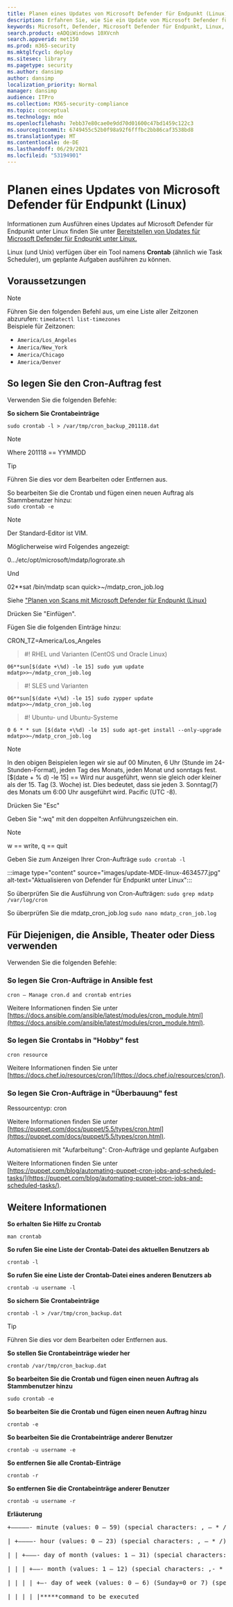 ```yaml
---
title: Planen eines Updates von Microsoft Defender für Endpunkt (Linux)
description: Erfahren Sie, wie Sie ein Update von Microsoft Defender für Endpunkt (Linux) planen, um die Ressourcen Ihrer Organisation besser zu schützen.
keywords: Microsoft, Defender, Microsoft Defender für Endpunkt, Linux, Scans, Antivirus, Microsoft Defender für Endpunkt (Linux)
search.product: eADQiWindows 10XVcnh
search.appverid: met150
ms.prod: m365-security
ms.mktglfcycl: deploy
ms.sitesec: library
ms.pagetype: security
ms.author: dansimp
author: dansimp
localization_priority: Normal
manager: dansimp
audience: ITPro
ms.collection: M365-security-compliance
ms.topic: conceptual
ms.technology: mde
ms.openlocfilehash: 7ebb37e80cae0e9dd70d01600c47bd1459c122c3
ms.sourcegitcommit: 6749455c52b0f98a92f6fffbc2bb86caf3538bd8
ms.translationtype: MT
ms.contentlocale: de-DE
ms.lasthandoff: 06/29/2021
ms.locfileid: "53194901"
---
```

# <a name="schedule-an-update-of-the-microsoft-defender-for-endpoint-linux"></a>Planen eines Updates von Microsoft Defender für Endpunkt (Linux)

Informationen zum Ausführen eines Updates auf Microsoft Defender für Endpunkt unter Linux finden Sie unter [Bereitstellen von Updates für Microsoft Defender für Endpunkt unter Linux.](/microsoft-365/security/defender-endpoint/linux-updates)

Linux (und Unix) verfügen über ein Tool namens **Crontab** (ähnlich wie Task Scheduler), um geplante Aufgaben ausführen zu können.

## <a name="pre-requisite"></a>Voraussetzungen

> [!NOTE]
> Führen Sie den folgenden Befehl aus, um eine Liste aller Zeitzonen abzurufen: `timedatectl list-timezones`<br>
> Beispiele für Zeitzonen: <br>
> - `America/Los_Angeles`
> - `America/New_York`
> - `America/Chicago`
> - `America/Denver`

## <a name="to-set-the-cron-job"></a>So legen Sie den Cron-Auftrag fest
Verwenden Sie die folgenden Befehle:

**So sichern Sie Crontabeinträge**

`sudo crontab -l > /var/tmp/cron_backup_201118.dat`

> [!NOTE]
> Where 201118 == YYMMDD

> [!TIP]
> Führen Sie dies vor dem Bearbeiten oder Entfernen aus. <br>

So bearbeiten Sie die Crontab und fügen einen neuen Auftrag als Stammbenutzer hinzu: <br>
`sudo crontab -e`

> [!NOTE]
> Der Standard-Editor ist VIM.

Möglicherweise wird Folgendes angezeigt:

0.../etc/opt/microsoft/mdatp/logrorate.sh

Und

02**sat /bin/mdatp scan quick>~/mdatp_cron_job.log

Siehe ["Planen von Scans mit Microsoft Defender für Endpunkt (Linux)](linux-schedule-scan-atp.md)

Drücken Sie "Einfügen".

Fügen Sie die folgenden Einträge hinzu:

CRON_TZ=America/Los_Angeles

> #<a name="rhel-and-variants-centos-and-oracle-linux"></a>! RHEL und Varianten (CentOS und Oracle Linux)

`06**sun[$(date +\%d) -le 15] sudo yum update mdatp>>~/mdatp_cron_job.log`

> #<a name="sles-and-variants"></a>! SLES und Varianten

`06**sun[$(date +\%d) -le 15] sudo zypper update mdatp>>~/mdatp_cron_job.log`

> #<a name="ubuntu-and-debian-systems"></a>! Ubuntu- und Ubuntu-Systeme

`0 6 * * sun [$(date +\%d) -le 15] sudo apt-get install --only-upgrade mdatp>>~/mdatp_cron_job.log`

> [!NOTE]
> In den obigen Beispielen legen wir sie auf 00 Minuten, 6 Uhr (Stunde im 24-Stunden-Format), jeden Tag des Monats, jeden Monat und sonntags fest. [$(date + \% d) -le 15] == Wird nur ausgeführt, wenn sie gleich oder kleiner als der 15. Tag (3. Woche) ist. Dies bedeutet, dass sie jeden 3. Sonntag(7) des Monats um 6:00 Uhr ausgeführt wird. Pacific (UTC -8).

Drücken Sie "Esc"

Geben Sie ":wq" mit den doppelten Anführungszeichen ein.

> [!NOTE]
> w == write, q == quit

Geben Sie zum Anzeigen Ihrer Cron-Aufträge `sudo crontab -l`

:::image type="content" source="images/update-MDE-linux-4634577.jpg" alt-text="Aktualisieren von Defender für Endpunkt unter Linux":::

So überprüfen Sie die Ausführung von Cron-Aufträgen: `sudo grep mdatp /var/log/cron`

So überprüfen Sie die mdatp_cron_job.log `sudo nano mdatp_cron_job.log`

## <a name="for-those-who-use-ansible-chef-or-puppet"></a>Für Diejenigen, die Ansible, Theater oder Diess verwenden

Verwenden Sie die folgenden Befehle:
### <a name="to-set-cron-jobs-in-ansible"></a>So legen Sie Cron-Aufträge in Ansible fest

`cron – Manage cron.d and crontab entries`

Weitere Informationen finden Sie unter [https://docs.ansible.com/ansible/latest/modules/cron_module.html](https://docs.ansible.com/ansible/latest/modules/cron_module.html).

### <a name="to-set-crontabs-in-chef"></a>So legen Sie Crontabs in "Hobby" fest
`cron resource`

Weitere Informationen finden Sie unter [https://docs.chef.io/resources/cron/](https://docs.chef.io/resources/cron/).

### <a name="to-set-cron-jobs-in-puppet"></a>So legen Sie Cron-Aufträge in "Überbauung" fest
Ressourcentyp: cron

Weitere Informationen finden Sie unter [https://puppet.com/docs/puppet/5.5/types/cron.html](https://puppet.com/docs/puppet/5.5/types/cron.html).

Automatisieren mit "Aufarbeitung": Cron-Aufträge und geplante Aufgaben

Weitere Informationen finden Sie unter [https://puppet.com/blog/automating-puppet-cron-jobs-and-scheduled-tasks/](https://puppet.com/blog/automating-puppet-cron-jobs-and-scheduled-tasks/).

## <a name="additional-information"></a>Weitere Informationen

**So erhalten Sie Hilfe zu Crontab**

`man crontab`

**So rufen Sie eine Liste der Crontab-Datei des aktuellen Benutzers ab**

`crontab -l`

**So rufen Sie eine Liste der Crontab-Datei eines anderen Benutzers ab**

`crontab -u username -l`

**So sichern Sie Crontabeinträge**

`crontab -l > /var/tmp/cron_backup.dat`

> [!TIP]
> Führen Sie dies vor dem Bearbeiten oder Entfernen aus. <br>

**So stellen Sie Crontabeinträge wieder her**

`crontab /var/tmp/cron_backup.dat`

**So bearbeiten Sie die Crontab und fügen einen neuen Auftrag als Stammbenutzer hinzu**

`sudo crontab -e`

**So bearbeiten Sie die Crontab und fügen einen neuen Auftrag hinzu**

`crontab -e`

**So bearbeiten Sie die Crontabeinträge anderer Benutzer**

`crontab -u username -e`

**So entfernen Sie alle Crontab-Einträge**

`crontab -r`

**So entfernen Sie die Crontabeinträge anderer Benutzer**

`crontab -u username -r`

**Erläuterung**

<pre>
+—————- minute (values: 0 – 59) (special characters: , – * /)  <br>
| +————- hour (values: 0 – 23) (special characters: , – * /) <br>
| | +———- day of month (values: 1 – 31) (special characters: , – * / L W C)  <br>
| | | +——- month (values: 1 – 12) (special characters: ,- * / )  <br>
| | | | +—- day of week (values: 0 – 6) (Sunday=0 or 7) (special characters: , – * / L W C) <br>
| | | | |*****command to be executed
</pre>

